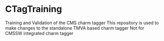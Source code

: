 # CTagTraining
Training and Validation of the CMS charm tagger
This repository is used to make changes to the standalone TMVA based charm tagger
Not for CMSSW integrated charm tagger

